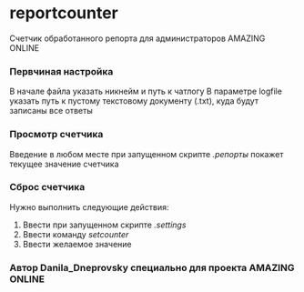 # reportcounter
Счетчик обработанного репорта для администраторов AMAZING ONLINE
### Первчиная настройка
В начале файла указать никнейм и путь к чатлогу
В параметре logfile указать путь к пустому текстовому документу (.txt), куда будут записаны все ответы

### Просмотр счетчика
Введение в любом месте при запущенном скрипте *.репорты* покажет текущее значение счетчика

### Сброс счетчика
Нужно выполнить следующие действия:
1. Ввести при запущенном скрипте *.settings* 
2. Ввести команду *setcounter*
3. Ввести желаемое значение

### Автор Danila_Dneprovsky специально для проекта AMAZING ONLINE
